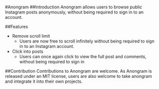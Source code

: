 #Anongram
##Introduction
Anongram allows users to browse public Instagram posts anonymously, without being required to sign in to an account.

##Features
 - Remove scroll limit
   - Users are now free to scroll infinitely without being required to sign in to an Instagram account.
 - Click into posts
   - Users can once again click to view the full post and comments, without being required to sign in

##Contribution
Contributions to Anongram are welcome. As Anongram is released under an MIT license, users are also welcome to take anongram and integrate it into their own projects.
